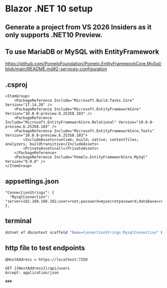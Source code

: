 # Blazor .NET 10 setup 

## Generate a project from VS 2026 Insiders as it only supports .NET10 Preview.


## To use MariaDB or MySQL with EntityFramework

https://github.com/PomeloFoundation/Pomelo.EntityFrameworkCore.MySql/blob/main/README.md#2-services-configuration

## .csproj

```
<ItemGroup>
	<PackageReference Include="Microsoft.Build.Tasks.Core" Version="17.14.28" />
	<PackageReference Include="Microsoft.EntityFrameworkCore" Version="10.0.0-preview.6.25358.103" />
	<PackageReference Include="Microsoft.EntityFrameworkCore.Relational" Version="10.0.0-preview.6.25358.103" />
	<PackageReference Include="Microsoft.EntityFrameworkCore.Tools" Version="10.0.0-preview.6.25358.103">
		<IncludeAssets>runtime; build; native; contentfiles; analyzers; buildtransitive</IncludeAssets>
		<PrivateAssets>all</PrivateAssets>
	</PackageReference>
	<PackageReference Include="Pomelo.EntityFrameworkCore.MySql" Version="9.0.0" />
</ItemGroup>
```

## appsettings.json

```
"ConnectionStrings": {
  "MysqlConnection": "server=192.168.168.102;user=root;password=mysecretpassword;database=reepolee"
},
```

## terminal

```sh
dotnet ef dbcontext scaffold "Name=ConnectionStrings:MysqlConnection" Pomelo.EntityFrameworkCore.MySql --output-dir Models --context-dir Data --table users
```

## http file to test endpoints

```
@HostAddress = https://localhost:7250

GET {{HostAddress}}/api/users
Accept: application/json

###

```
